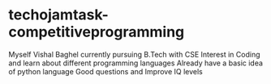 # techojamtask-competitiveprogramming
Myself Vishal Baghel currently pursuing B.Tech with CSE 
Interest in Coding and learn about different programming languages
Already have a basic idea of python language
Good questions and Improve IQ levels

